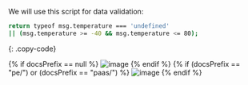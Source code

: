 We will use this script for data validation:

```bash
return typeof msg.temperature === 'undefined'
|| (msg.temperature >= -40 && msg.temperature <= 80);
```
{: .copy-code}

{% if docsPrefix == null %}
![image](https://img.thingsboard.io/user-guide/rule-engine-2-0/tutorials/getting-started/script-config-java-ce.png)
{% endif %}
{% if (docsPrefix == "pe/") or (docsPrefix == "paas/") %}
![image](https://img.thingsboard.io/user-guide/rule-engine-2-0/tutorials/getting-started/script-config-java-pe.png)
{% endif %}
